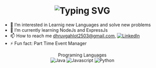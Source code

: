 <div align="center">
    <h1>
        <img src="https://readme-typing-svg.herokuapp.com/?font=Jetbrains+mono&size=40&duration=3000&color=33FF33&center=true&vCenter=true&width=435&lines=>Hey..+I%27m;Dhruv%20Gahlot;This+is..;..my+Github..;" alt="Typing SVG"/>
    </h1>
</div>

- 👀 I’m interested in Learnig new Languages and solve new problems<br/>
- 🌱 I’m currently learning NodeJs and ExpressJs
- 📫 How to reach me dhruvgahlot2503@gmail.com, 
   <a href="https://www.linkedin.com/in/dhruv-gahlot-38671228b/">
        <img src="https://img.shields.io/badge/LinkedIn-0077B5?style=for-the-badge&logo=linkedin&logoColor=white" alt="LinkedIn"/>
    </a>
- ⚡ Fun fact: Part Time Event Manager
<div align="center">
    Programing Languages<br/>
    <img src="https://img.shields.io/badge/Java-FFA500?style=for-the-badge&logo=java&logoColor=white" alt="Java" />
    <img src="https://img.shields.io/badge/Javascript-Ffff00?style=for-the-badge&logo=javascript&logoColor=white" alt="Javascript" />
    <img src="https://img.shields.io/badge/Python-4B8BBE?style=for-the-badge&logo=python&logoColor=white" alt="Python" />
</div>
<!---
Dhruv250303/Dhruv250303 is a ✨ special ✨ repository because its `README.md` (this file) appears on your GitHub profile.
You can click the Preview link to take a look at your changes.
--->
